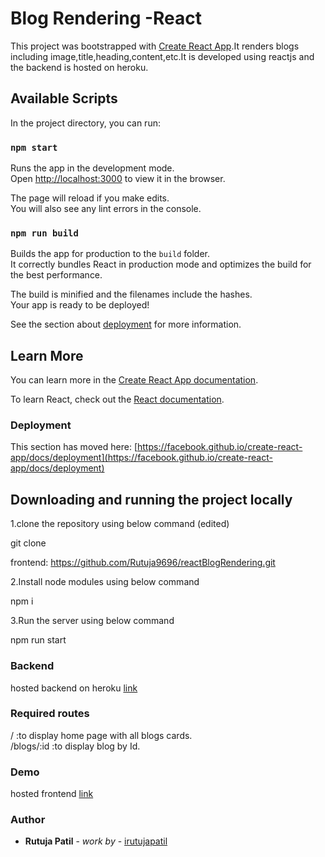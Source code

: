 # Blog Rendering -React

This project was bootstrapped with [Create React App](https://github.com/facebook/create-react-app).It renders blogs including image,title,heading,content,etc.It is developed using reactjs and the backend is hosted on heroku.

## Available Scripts

In the project directory, you can run:

### `npm start`

Runs the app in the development mode.\
Open [http://localhost:3000](http://localhost:3000) to view it in the browser.

The page will reload if you make edits.\
You will also see any lint errors in the console.

### `npm run build`

Builds the app for production to the `build` folder.\
It correctly bundles React in production mode and optimizes the build for the best performance.

The build is minified and the filenames include the hashes.\
Your app is ready to be deployed!

See the section about [deployment](https://facebook.github.io/create-react-app/docs/deployment) for more information.

## Learn More

You can learn more in the [Create React App documentation](https://facebook.github.io/create-react-app/docs/getting-started).

To learn React, check out the [React documentation](https://reactjs.org/).

### Deployment

This section has moved here: [https://facebook.github.io/create-react-app/docs/deployment](https://facebook.github.io/create-react-app/docs/deployment)

## Downloading and running the project locally

1.clone the repository using below command (edited)

git clone

frontend: https://github.com/Rutuja9696/reactBlogRendering.git

2.Install node modules using below command

npm i

3.Run the server using below command

npm run start

### Backend

hosted backend on heroku [link](https://blog-rendering1.herokuapp.com/blogs)

### Required routes

/ :to display home page with all blogs cards.\
/blogs/:id :to display blog by Id.

### Demo

hosted frontend [link]()

### Author

- **Rutuja Patil** - _work by_ - [irutujapatil](https://github.com/Rutuja9696)
